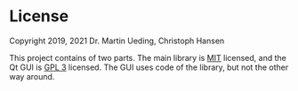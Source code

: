 # License

Copyright 2019, 2021 Dr. Martin Ueding, Christoph Hansen

This project contains of two parts. The main library is [MIT](https://opensource.org/licenses/MIT) licensed, and the Qt GUI is [GPL 3](https://opensource.org/licenses/GPL-3.0) licensed. The GUI uses code of the library, but not the other way around.